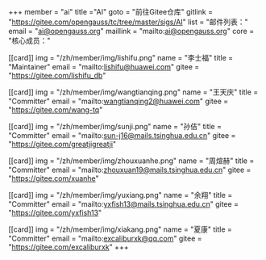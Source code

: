 +++
member = "ai"
title ="AI"
goto = "前往Gitee仓库"
gitlink = "https://gitee.com/opengauss/tc/tree/master/sigs/AI"
list = "邮件列表："
email = "ai@opengauss.org"
maillink = "mailto:ai@opengauss.org"
core = "核心成员："


[[card]]
img = "/zh/member/img/lishifu.png"
name = "李士福"
title = "Maintainer"
email = "mailto:lishifu@huawei.com"
gitee = "https://gitee.com/lishifu_db"

[[card]]
img = "/zh/member/img/wangtianqing.png"
name = "王天庆"
title = "Committer"
email = "mailto:wangtianqing2@huawei.com"
gitee = "https://gitee.com/wang-tq"

[[card]]
img = "/zh/member/img/sunji.png"
name = "孙佶"
title = "Committer"
email = "mailto:sun-j16@mails.tsinghua.edu.cn"
gitee = "https://gitee.com/greatjigreatji"

[[card]]
img = "/zh/member/img/zhouxuanhe.png"
name = "周煊赫"
title = "Committer"
email = "mailto:zhouxuan19@mails.tsinghua.edu.cn"
gitee = "https://gitee.com/xuanhe"

[[card]]
img = "/zh/member/img/yuxiang.png"
name = "余翔"
title = "Committer"
email = "mailto:yxfish13@mails.tsinghua.edu.cn"
gitee = "https://gitee.com/yxfish13"

[[card]]
img = "/zh/member/img/xiakang.png"
name = "夏康"
title = "Committer"
email = "mailto:excaliburxk@qq.com"
gitee = "https://gitee.com/excaliburxk"
+++